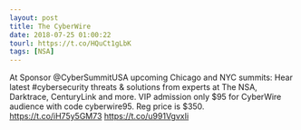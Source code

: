 ```yaml
---
layout: post
title: The CyberWire
date: 2018-07-25 01:00:22
tourl: https://t.co/HQuCt1gLbK
tags: [NSA]
---
```

At Sponsor @CyberSummitUSA upcoming Chicago and NYC summits: Hear latest #cybersecurity threats &amp; solutions from experts at The NSA, Darktrace, CenturyLink and more. VIP admission only $95 for CyberWire audience with code cyberwire95. Reg price is $350. https://t.co/iH75y5GM73 https://t.co/u991VgvxIi